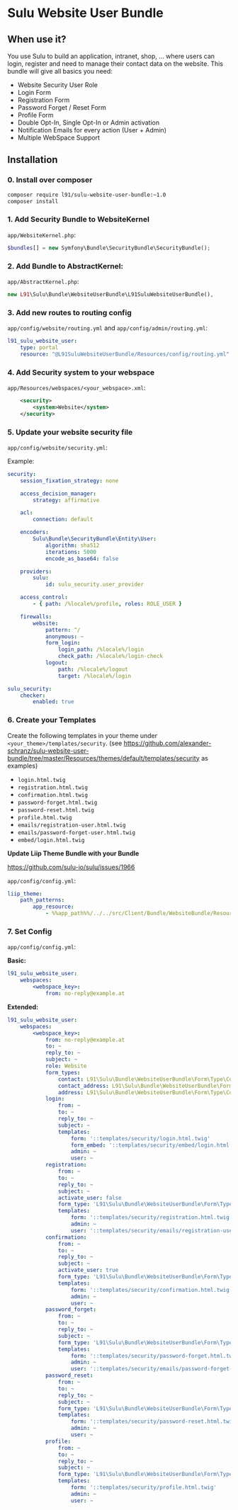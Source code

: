 # Sulu Website User Bundle

## When use it?

You use Sulu to build an application, intranet, shop, ... where users can login, register and need to manage their 
contact data on the website. This bundle will give all basics you need:

 - Website Security User Role
 - Login Form
 - Registration Form
 - Password Forget / Reset Form
 - Profile Form
 - Double Opt-In, Single Opt-In or Admin activation
 - Notification Emails for every action (User + Admin)
 - Multiple WebSpace Support

## Installation

### 0. Install over composer

```bash
composer require l91/sulu-website-user-bundle:~1.0
composer install
```

### 1. Add Security Bundle to WebsiteKernel

`app/WebsiteKernel.php`:

```php
$bundles[] = new Symfony\Bundle\SecurityBundle\SecurityBundle();
```
 
### 2. Add Bundle to AbstractKernel:

`app/AbstractKernel.php`:

```php
new L91\Sulu\Bundle\WebsiteUserBundle\L91SuluWebsiteUserBundle(),
 ```

### 3. Add new routes to routing config

`app/config/website/routing.yml` and `app/config/admin/routing.yml`:

```yml
l91_sulu_website_user:
    type: portal
    resource: "@L91SuluWebsiteUserBundle/Resources/config/routing.yml"
```

### 4. Add Security system to your webspace

`app/Resources/webspaces/<your_webspace>.xml`:

```xml
    <security>
        <system>Website</system>
    </security>
```

### 5. Update your website security file

`app/config/website/security.yml`:

Example:

```yml
security:
    session_fixation_strategy: none

    access_decision_manager:
        strategy: affirmative

    acl:
        connection: default

    encoders:
        Sulu\Bundle\SecurityBundle\Entity\User:
            algorithm: sha512
            iterations: 5000
            encode_as_base64: false

    providers:
        sulu:
            id: sulu_security.user_provider

    access_control:
        - { path: /%locale%/profile, roles: ROLE_USER }

    firewalls:
        website:
            pattern: ^/
            anonymous: ~
            form_login:
                login_path: /%locale%/login
                check_path: /%locale%/login-check
            logout:
                path: /%locale%/logout
                target: /%locale%/login

sulu_security:
    checker:
        enabled: true
```

### 6. Create your Templates

Create the following templates in your theme under `<your_theme>/templates/security`.
(see https://github.com/alexander-schranz/sulu-website-user-bundle/tree/master/Resources/themes/default/templates/security as examples)

 - `login.html.twig`
 - `registration.html.twig`
 - `confirmation.html.twig`
 - `password-forget.html.twig`
 - `password-reset.html.twig`
 - `profile.html.twig`
 - `emails/registration-user.html.twig`
 - `emails/password-forget-user.html.twig`
 - `embed/login.html.twig`
 
**Update Liip Theme Bundle with your Bundle**

https://github.com/sulu-io/sulu/issues/1966

`app/config/config.yml`:

```yml
liip_theme:
    path_patterns:
        app_resource:
            - %%app_path%%/../../src/Client/Bundle/WebsiteBundle/Resources/themes/%%current_theme%%/%%template%%
```

### 7. Set Config

`app/config/config.yml`:

**Basic:**

```yml
l91_sulu_website_user:
    webspaces:
        <webspace_key>:
            from: no-reply@example.at
```

**Extended:**

```yml
l91_sulu_website_user:
    webspaces:
        <webspace_key>:
            from: no-reply@example.at
            to: ~
            reply_to: ~
            subject: ~
            role: Website
            form_types:
                contact: L91\Sulu\Bundle\WebsiteUserBundle\Form\Type\ContactType
                contact_address: L91\Sulu\Bundle\WebsiteUserBundle\Form\Type\ContactAddressType
                address: L91\Sulu\Bundle\WebsiteUserBundle\Form\Type\ContactAddressType
            login:
                from: ~
                to: ~
                reply_to: ~
                subject: ~
                templates:
                    form: '::templates/security/login.html.twig'
                    form_embed: '::templates/security/embed/login.html.twig'
                    admin: ~
                    user: ~
            registration:
                from: ~
                to: ~
                reply_to: ~
                subject: ~
                activate_user: false
                form_type: 'L91\Sulu\Bundle\WebsiteUserBundle\Form\Type\RegistrationType'
                templates:
                    form: '::templates/security/registration.html.twig'
                    admin: ~
                    user: '::templates/security/emails/registration-user.html.twig'
            confirmation:
                from: ~
                to: ~
                reply_to: ~
                subject: ~
                activate_user: true
                form_type: 'L91\Sulu\Bundle\WebsiteUserBundle\Form\Type\ConfirmationType'
                templates:
                    form: '::templates/security/confirmation.html.twig'
                    admin: ~
                    user: ~
            password_forget:
                from: ~
                to: ~
                reply_to: ~
                subject: ~
                form_type: 'L91\Sulu\Bundle\WebsiteUserBundle\Form\Type\PasswordForgetType'
                templates:
                    form: '::templates/security/password-forget.html.twig'
                    admin: ~
                    user: '::templates/security/emails/password-forget-user.html.twig'
            password_reset:
                from: ~
                to: ~
                reply_to: ~
                subject: ~
                form_type: 'L91\Sulu\Bundle\WebsiteUserBundle\Form\Type\PasswordResetType'
                templates:
                    form: '::templates/security/password-reset.html.twig'
                    admin: ~
                    user: ~
            profile:
                from: ~
                to: ~
                reply_to: ~
                subject: ~
                form_type: 'L91\Sulu\Bundle\WebsiteUserBundle\Form\Type\ProfileType'
                templates:
                    form: '::templates/security/profile.html.twig'
                    admin: ~
                    user: ~
```
